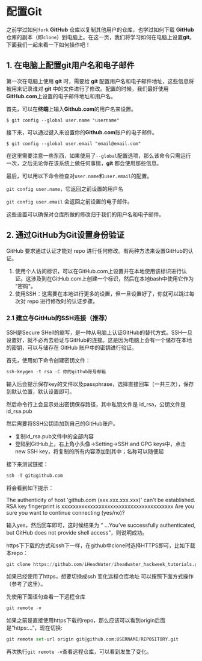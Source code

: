 # 配置Git

之前学过如何`fork` **GitHub** 仓库以复制其他用户的仓库，也学过如何下载 **GitHub** 仓库的副本（即`clone`）到电脑上。在这一页，我们将学习如何在电脑上设置**git**。下面我们一起来看一下如何操作吧！

## 1. 在电脑上配置git用户名和电子邮件

第一次在电脑上使用 **git** 时，需要给 **git** 配置用户名和电子邮件地址，这些信息将被用来记录谁对 **git** 中的文件进行了修改。配置的时候，我们最好使用**GitHub.com**上设置的电子邮件地址和用户名。

首先，可以在**终端**上输入**Github.com**的用户名来设置。

`$ git config --global user.name "username"`

接下来，可以通过键入来设置你的**Github.com**账户的电子邮件。

`$ git config --global user.email "email@email.com"`

在这里需要注意一些东西，如果使用了`--global`配置选项，那么该命令只需运行一次，之后无论你在该系统上做任何事情，**git** 都会使用那些信息。

最后，可以用以下命令检查对`user.name`和`user.email`的配置。

`git config user.name`，它返回之前设置的用户名

`git config user.email` 会返回之前设置的电子邮件。

这些设置可以确保对仓库所做的修改归于我们的用户名和电子邮件。

## 2. 通过GitHub为Git设置身份验证

GitHub 要求通过认证才能对 repo 进行任何修改。有两种方法来设置GitHub的认证。

1. 使用个人访问标识，可以在GitHub.com上设置并在本地使用该标识进行认证。这涉及到在GitHub.com上创建一个标识，然后在本地bash中使用它作为 "密码"。
2. 使用SSH：这需要在本地进行更多的设置，但一旦设置好了，你就可以跳过每次对 repo 进行修改时的认证步骤。

### 2.1 建立与GitHub的SSH连接（推荐）

SSH是Secure SHell的缩写，是一种从电脑上认证GitHub的替代方式。SSH一旦设置好，就不必再去验证与GitHub的连接。这是因为电脑上会有一个储存在本地的密钥，可以与储存在 GitHub 账户中的密钥进行验证。

首先，使用如下命令创建密钥文件：
```Python
ssh-keygen -t rsa -C 你的github账号邮箱
```

输入后会提示保存key的文件以及passphrase，选择直接回车（一共三次），保存到默认位置，默认设置即可。

然后命令行上会显示处出密钥保存路径，其中私钥文件是 id_rsa，公钥文件是 id_rsa.pub

然后需要将SSH公钥添加到自己的GitHub账户。

- 复制id_rsa.pub文件中的全部内容
- 登陆到GitHub上，右上角小头像->Setting->SSH and GPG keys中，点击new SSH key，将复制的所有内容添加到其中；名称可以随便起

接下来测试链接：

```Python
ssh -T git@github.com
```

将会看到如下提示：

The authenticity of host 'github.com (xxx.xxx.xxx.xxx)' can't be established. RSA key fingerprint is xxxxxxxxxxxxxxxxxxxxxxxxxxxxxxxxxxxxxxx Are you sure you want to continue connecting (yes/no)?

输入yes，然后回车即可，这时候结果为 “ …You’ve successfully authenticated, but GitHub does not provide shell access”，则说明成功。

https下下载的方式和ssh下一样，在github中clone时选择HTTPS即可，比如下载本repo：

```Python
git clone https://github.com/iHeadWater/iheadwater_hackweek_tutorials.git
```

如果已经使用了https，想要切换成ssh 变化远程仓库地址 可以按照下面方式操作（参考了这里）。

先使用下面语句查看一下远程仓库

```Python
git remote -v
```

如果之前是直接使用https下载的repo，那么应该可以看到origin后面是“https:...”，现在切换:

```Python
git remote set-url origin git@github.com:USERNAME/REPOSITORY.git  
```

再次执行`git remote -v`查看远程仓库，可以看到发生了变化。
